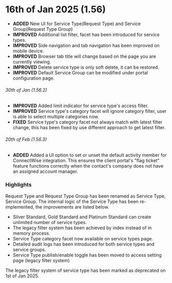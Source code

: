 # 16th of Jan 2025 (1.56)

- **ADDED** New UI for Service Type(Request Type) and Service Group(Request Type Group)
- **IMPROVED** Additional list filter, facet has been introduced for service types.
- **IMPROVED** Side navigation and tab navigation has been improved on mobile device.
- **IMPROVED** Browser tab title will change based on the page you are currently viewing.
- **IMPROVED** Delete service type is only soft delete, it can be restored.
- **IMPROVED** Default Service Group can be modified under portal configuration page.

###### 30th of Jan (1.56.2)
- **IMPROVED** Added limit indicator for service type's access filter.
- **IMPROVED** Service type's category facet will ignore category filter, user is able to select multiple categories now.
- **FIXED** Service type's category facet not always match with latest filter change, this has been fixed by use different approach to get latest filter.

###### 20th of Feb (1.56.3)
- **ADDED** Added a UI option to set or unset the default activity member for ConnectWise integration. This ensures the client portal's "flag ticket" feature functions correctly when the contact's company does not have an assigned account manager.  

### Highlights

Request Type and Request Type Group has been renamed as Service Type, Service Group. The internal logic of the Service Type has been re-implemented, the improvements are listed below.

- Silver Standard, Gold Standard and Platinum Standard can create unlimited number of service types.
- The legacy filter system has been achieved by index instead of in memory process.
- Service Type category facet now available on service types page.
- Detailed audit logs has been introduced for both service types and service groups.
- Service Type publish/enable toggle has been moved to access setting page (legacy filter system)

The legacy filter system of service type has been marked as deprecated on 1st of Jan 2025.
